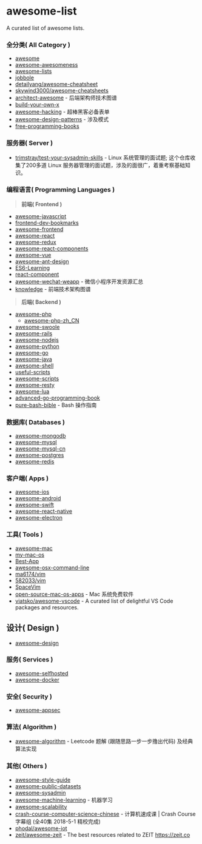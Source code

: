 # awesome-list
A curated list of awesome lists.

### 全分类( All Category )

- [awesome](https://github.com/sindresorhus/awesome)
- [awesome-awesomeness](https://github.com/bayandin/awesome-awesomeness)
- [awesome-lists](https://github.com/jnv/lists)
- [jobbole](https://github.com/jobbole)
- [detailyang/awesome-cheatsheet](https://github.com/detailyang/awesome-cheatsheet)
- [skywind3000/awesome-cheatsheets](https://github.com/skywind3000/awesome-cheatsheets)
- [architect-awesome](https://github.com/xingshaocheng/architect-awesome) - 后端架构师技术图谱
- [build-your-own-x](https://github.com/danistefanovic/build-your-own-x) 
- [awesome-hacking](https://github.com/sunnyelf/awesome-hacking) - 超棒黑客必备表单
- [awesome-design-patterns](https://github.com/DovAmir/awesome-design-patterns) - 涉及模式
- [free-programming-books](https://github.com/EbookFoundation/free-programming-books)

### 服务器( Server )

- [trimstray/test-your-sysadmin-skills](https://github.com/trimstray/test-your-sysadmin-skills) - Linux 系统管理的面试题; 这个仓库收集了200多道 Linux 服务器管理的面试题，涉及的面很广，着重考察基础知识。

### 编程语言( Programming Languages )

>**前端( Frontend )**

- [awesome-javascript](https://github.com/sorrycc/awesome-javascript)
- [frontend-dev-bookmarks](https://github.com/dypsilon/frontend-dev-bookmarks)
- [awesome-frontend](https://github.com/JingwenTian/awesome-frontend)
- [awesome-react](https://github.com/enaqx/awesome-react)
- [awesome-redux](https://github.com/xgrommx/awesome-redux)
- [awesome-react-components](https://github.com/brillout/awesome-react-components)
- [awesome-vue](https://github.com/vuejs/awesome-vue)
- [awesome-ant-design](https://github.com/websemantics/awesome-ant-design)
- [ES6-Learning](https://github.com/ericdouglas/ES6-Learning)
- [react-component](https://github.com/react-component)
- [awesome-wechat-weapp](https://github.com/justjavac/awesome-wechat-weapp) - 微信小程序开发资源汇总
- [knowledge](https://github.com/f2e-awesome/knowledge) - 前端技术架构图谱

>**后端( Backend )**

- [awesome-php](https://github.com/ziadoz/awesome-php)
  - [awesome-php-zh_CN](https://github.com/CraryPrimitiveMan/awesome-php-zh_CN)
- [awesome-swoole](https://github.com/yannsun/awesome-swoole)
- [awesome-rails](https://github.com/ekremkaraca/awesome-rails)
- [awesome-nodejs](https://github.com/sindresorhus/awesome-nodejs)
- [awesome-python](https://github.com/vinta/awesome-python)
- [awesome-go](https://github.com/avelino/awesome-go)
- [awesome-java](https://github.com/akullpp/awesome-java)
- [awesome-shell](https://github.com/alebcay/awesome-shell)
- [useful-scripts](https://github.com/oldratlee/useful-scripts)
- [awesome-scripts](https://github.com/superhj1987/awesome-scripts)
- [awesome-resty](https://github.com/bungle/awesome-resty)
- [awesome-lua](https://github.com/LewisJEllis/awesome-lua)
- [advanced-go-programming-book](https://github.com/chai2010/advanced-go-programming-book)
- [pure-bash-bible](https://github.com/dylanaraps/pure-bash-bible) - Bash 操作指南

### 数据库( Databases )

- [awesome-mongodb](https://github.com/ramnes/awesome-mongodb)
- [awesome-mysql](http://shlomi-noach.github.io/awesome-mysql)
- [awesome-mysql-cn](https://github.com/jobbole/awesome-mysql-cn)
- [awesome-postgres](https://github.com/dhamaniasad/awesome-postgres)
- [awesome-redis](https://github.com/JamzyWang/awesome-redis)

### 客户端( Apps )

- [awesome-ios](https://github.com/vsouza/awesome-ios)
- [awesome-android](https://github.com/snowdream/awesome-android)
- [awesome-swift](https://github.com/matteocrippa/awesome-swift)
- [awesome-react-native](https://github.com/jondot/awesome-react-native)
- [awesome-electron](https://github.com/sindresorhus/awesome-electron)

### 工具( Tools )

- [awesome-mac](https://github.com/jaywcjlove/awesome-mac)
- [my-mac-os](https://github.com/nikitavoloboev/my-mac-os)
- [Best-App](https://github.com/hzlzh/Best-App)
- [awesome-osx-command-line](https://github.com/herrbischoff/awesome-osx-command-line)
- [ma6174/vim](https://github.com/ma6174/vim)
- [582033/vim](https://github.com/582033/vim)
- [SpaceVim](https://github.com/SpaceVim/SpaceVim)
- [open-source-mac-os-apps](https://github.com/serhii-londar/open-source-mac-os-apps) - Mac 系统免费软件
- [viatsko/awesome-vscode](https://github.com/viatsko/awesome-vscode) - A curated list of delightful VS Code packages and resources.

## 设计( Design )

- [awesome-design](https://github.com/gztchan/awesome-design)

### 服务( Services )

- [awesome-selfhosted](https://github.com/Kickball/awesome-selfhosted)
- [awesome-docker](https://github.com/veggiemonk/awesome-docker)

### 安全( Security )

- [awesome-appsec](https://github.com/paragonie/awesome-appsec)

### 算法( Algorithm )

- [awesome-algorithm](https://github.com/apachecn/awesome-algorithm) - Leetcode 题解 (跟随思路一步一步撸出代码) 及经典算法实现

### 其他( Others )

- [awesome-style-guide](https://github.com/kciter/awesome-style-guide)
- [awesome-public-datasets](https://github.com/caesar0301/awesome-public-datasets)
- [awesome-sysadmin](https://github.com/kahun/awesome-sysadmin)
- [awesome-machine-learning](https://github.com/josephmisiti/awesome-machine-learning/) - 机器学习
- [awesome-scalability](https://github.com/binhnguyennus/awesome-scalability)
- [crash-course-computer-science-chinese](https://github.com/1c7/crash-course-computer-science-chinese) - 计算机速成课 | Crash Course 字幕组 (全40集 2018-5-1 精校完成)
- [phodal/awesome-iot](https://github.com/phodal/awesome-iot)
- [zeit/awesome-zeit](https://github.com/zeit/awesome-zeit) - The best resources related to ZEIT https://zeit.co
